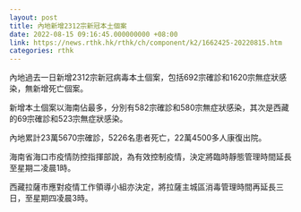 ```yaml
---
layout: post
title: 內地新增2312宗新冠本土個案
date: 2022-08-15 09:16:45.000000000 +08:00
link: https://news.rthk.hk/rthk/ch/component/k2/1662425-20220815.htm
categories: rthk
---
```


內地過去一日新增2312宗新冠病毒本土個案，包括692宗確診和1620宗無症狀感染，無新增死亡個案。

新增本土個案以海南佔最多，分別有582宗確診和580宗無症狀感染，其次是西藏的69宗確診和523宗無症狀感染。

內地累計23萬5670宗確診，5226名患者死亡，22萬4500多人康復出院。

海南省海口市疫情防控指揮部說，為有效控制疫情，決定將臨時靜態管理時間延長至星期二凌晨1時。

西藏拉薩市應對疫情工作領導小組亦決定，將拉薩主城區消毒管理時間再延長三日，至星期四凌晨3時。

